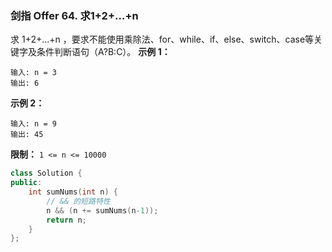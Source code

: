 ### 剑指 Offer 64. 求1+2+…+n
求 1+2+...+n ，要求不能使用乘除法、for、while、if、else、switch、case等关键字及条件判断语句（A?B:C）。
**示例 1：**
```
输入: n = 3 
输出: 6
```
**示例 2：**
```
输入: n = 9 
输出: 45
```
**限制：**
`1 <= n <= 10000`
```cpp
class Solution {
public:
    int sumNums(int n) {
        // && 的短路特性
        n && (n += sumNums(n-1));
        return n;
    }
};
```
